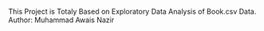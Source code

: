 This Project is Totaly Based on Exploratory Data Analysis of Book.csv Data.<br>
Author: Muhammad Awais Nazir
